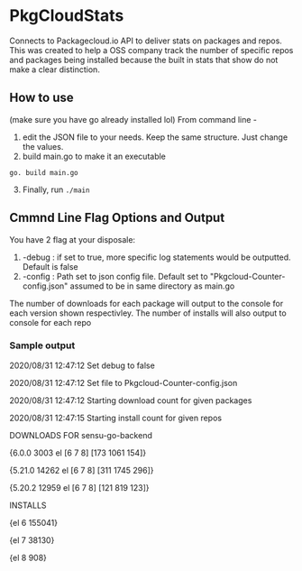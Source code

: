 # PkgCloudStats
Connects to Packagecloud.io API to deliver stats on packages and repos. This was created to help a OSS company track the number of specific repos and packages being installed because the built in stats that show do not make a clear distinction. 

## How to use
(make sure you have go already installed lol)
From command line - 
1. edit the JSON file to your needs. Keep the same structure. Just change the values. 
2. build main.go to make it an executable
```
go. build main.go
```
3. Finally, run ```./main```

## Cmmnd Line Flag Options and Output
You have 2 flag at your disposale: 
1. -debug : if set to true, more specific log statements would be outputted. Default is false
2. -config : Path set to json config file.  Default set to "Pkgcloud-Counter-config.json" assumed to be in same directory as main.go

The number of downloads for each package will output to the console for each version shown respectivley. 
The number of installs will also output to console for each repo
### Sample output
2020/08/31 12:47:12 Set debug to  false

2020/08/31 12:47:12 Set file to  Pkgcloud-Counter-config.json

2020/08/31 12:47:12 Starting download count for given packages

2020/08/31 12:47:15 Starting install count for given repos

DOWNLOADS FOR  sensu-go-backend

{6.0.0 3003 el [6 7 8] [173 1061 154]}

{5.21.0 14262 el [6 7 8] [311 1745 296]}

{5.20.2 12959 el [6 7 8] [121 819 123]}

INSTALLS

{el 6 155041}

{el 7 38130}

{el 8 908}

